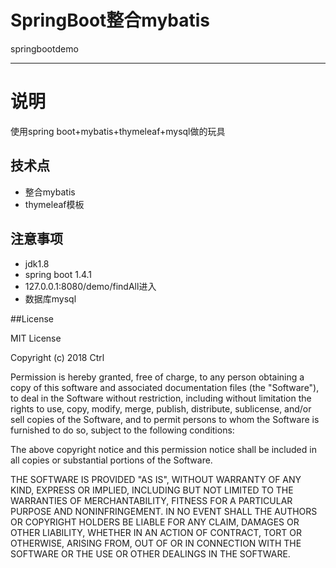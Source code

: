 # SpringBoot整合mybatis
springbootdemo

----------

# 说明 #
使用spring boot+mybatis+thymeleaf+mysql做的玩具

## 技术点 ##
- 整合mybatis
- thymeleaf模板

## 注意事项 ##
- jdk1.8
- spring boot 1.4.1
- 127.0.0.1:8080/demo/findAll进入
- 数据库mysql


##License

MIT License

Copyright (c) 2018 Ctrl

Permission is hereby granted, free of charge, to any person obtaining a copy of this software and associated documentation files (the "Software"), to deal in the Software without restriction, including without limitation the rights to use, copy, modify, merge, publish, distribute, sublicense, and/or sell copies of the Software, and to permit persons to whom the Software is furnished to do so, subject to the following conditions:

The above copyright notice and this permission notice shall be included in all copies or substantial portions of the Software.

THE SOFTWARE IS PROVIDED "AS IS", WITHOUT WARRANTY OF ANY KIND, EXPRESS OR IMPLIED, INCLUDING BUT NOT LIMITED TO THE WARRANTIES OF MERCHANTABILITY, FITNESS FOR A PARTICULAR PURPOSE AND NONINFRINGEMENT. IN NO EVENT SHALL THE AUTHORS OR COPYRIGHT HOLDERS BE LIABLE FOR ANY CLAIM, DAMAGES OR OTHER LIABILITY, WHETHER IN AN ACTION OF CONTRACT, TORT OR OTHERWISE, ARISING FROM, OUT OF OR IN CONNECTION WITH THE SOFTWARE OR THE USE OR OTHER DEALINGS IN THE SOFTWARE.